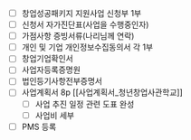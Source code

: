 - [ ] 창업성공패키지 지원사업 신청부 1부
- [ ] 신청서 자가진단표(사업을 수행중인자)
- [ ] 가점사항 증빙서류(나리님께 연락)
- [ ] 개인 및 기업 개인정보수집동의서 각 1부
- [ ] 창업기업확인서
- [ ] 사업자등록증명원
- [ ] 법인등기사항전부증명서
- [ ] 사업계획서 8p [[사업계획서_청년창업사관학교]]
	- [ ] 사업 추진 일정 관련 도표 완성
	- [ ] 사업비 세부
- [ ] PMS 등록